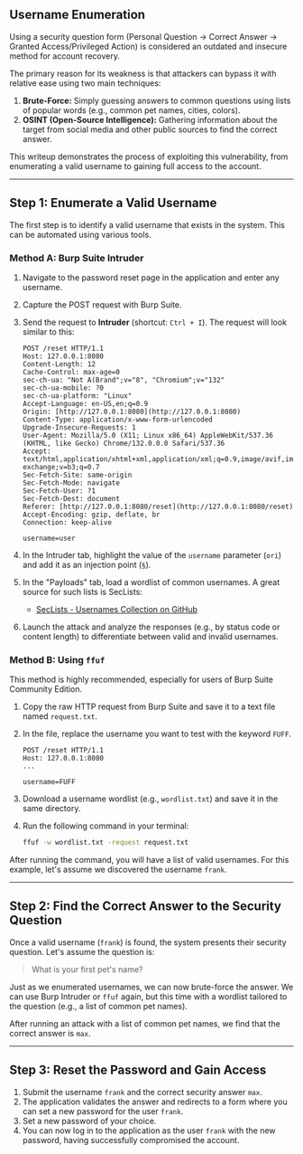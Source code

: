 

## Username Enumeration

Using a security question form (Personal Question -> Correct Answer -> Granted Access/Privileged Action) is considered an outdated and insecure method for account recovery.

The primary reason for its weakness is that attackers can bypass it with relative ease using two main techniques:
1.  **Brute-Force:** Simply guessing answers to common questions using lists of popular words (e.g., common pet names, cities, colors).
2.  **OSINT (Open-Source Intelligence):** Gathering information about the target from social media and other public sources to find the correct answer.

This writeup demonstrates the process of exploiting this vulnerability, from enumerating a valid username to gaining full access to the account.

---

## Step 1: Enumerate a Valid Username

The first step is to identify a valid username that exists in the system. This can be automated using various tools.

### Method A: Burp Suite Intruder

1.  Navigate to the password reset page in the application and enter any username.
2.  Capture the POST request with Burp Suite.
3.  Send the request to **Intruder** (shortcut: `Ctrl + I`). The request will look similar to this:

    ```http
    POST /reset HTTP/1.1
    Host: 127.0.0.1:8080
    Content-Length: 12
    Cache-Control: max-age=0
    sec-ch-ua: "Not A(Brand";v="8", "Chromium";v="132"
    sec-ch-ua-mobile: ?0
    sec-ch-ua-platform: "Linux"
    Accept-Language: en-US,en;q=0.9
    Origin: [http://127.0.0.1:8080](http://127.0.0.1:8080)
    Content-Type: application/x-www-form-urlencoded
    Upgrade-Insecure-Requests: 1
    User-Agent: Mozilla/5.0 (X11; Linux x86_64) AppleWebKit/537.36 (KHTML, like Gecko) Chrome/132.0.0.0 Safari/537.36
    Accept: text/html,application/xhtml+xml,application/xml;q=0.9,image/avif,image/webp,image/apng,*/*;q=0.8,application/signed-exchange;v=b3;q=0.7
    Sec-Fetch-Site: same-origin
    Sec-Fetch-Mode: navigate
    Sec-Fetch-User: ?1
    Sec-Fetch-Dest: document
    Referer: [http://127.0.0.1:8080/reset](http://127.0.0.1:8080/reset)
    Accept-Encoding: gzip, deflate, br
    Connection: keep-alive

    username=user
    ```

4.  In the Intruder tab, highlight the value of the `username` parameter (`ori`) and add it as an injection point (`§`).
5.  In the "Payloads" tab, load a wordlist of common usernames. A great source for such lists is SecLists:
    * [SecLists - Usernames Collection on GitHub](https://github.com/danielmiessler/SecLists/tree/master/Usernames)
6.  Launch the attack and analyze the responses (e.g., by status code or content length) to differentiate between valid and invalid usernames.

### Method B: Using `ffuf`

This method is highly recommended, especially for users of Burp Suite Community Edition.

1.  Copy the raw HTTP request from Burp Suite and save it to a text file named `request.txt`.
2.  In the file, replace the username you want to test with the keyword `FUFF`.

    ```http
    POST /reset HTTP/1.1
    Host: 127.0.0.1:8080
    ...

    username=FUFF
    ```
3.  Download a username wordlist (e.g., `wordlist.txt`) and save it in the same directory.
4.  Run the following command in your terminal:

    ```bash
    ffuf -w wordlist.txt -request request.txt
    ```

After running the command, you will have a list of valid usernames. For this example, let's assume we discovered the username `frank`.

---

## Step 2: Find the Correct Answer to the Security Question

Once a valid username (`frank`) is found, the system presents their security question. Let's assume the question is:
> What is your first pet's name?

Just as we enumerated usernames, we can now brute-force the answer. We can use Burp Intruder or `ffuf` again, but this time with a wordlist tailored to the question (e.g., a list of common pet names).

After running an attack with a list of common pet names, we find that the correct answer is `max`.

---

## Step 3: Reset the Password and Gain Access

1.  Submit the username `frank` and the correct security answer `max`.
2.  The application validates the answer and redirects to a form where you can set a new password for the user `frank`.
3.  Set a new password of your choice.
4.  You can now log in to the application as the user `frank` with the new password, having successfully compromised the account.
